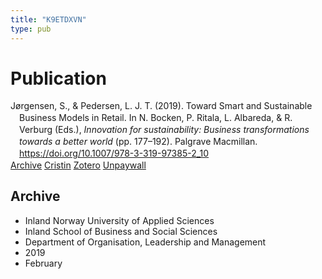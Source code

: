 ```yaml
---
title: "K9ETDXVN"
type: pub
---
```

<h1>Publication</h1>
<article id="csl-bib-container-K9ETDXVN" class="csl-bib-container">
  <div class="csl-bib-body" style="line-height: 1.35; padding-left: 1em; text-indent:-1em;">
  <div class="csl-entry">J&#xF8;rgensen, S., &amp; Pedersen, L. J. T. (2019). Toward Smart and Sustainable Business Models in Retail. In N. Bocken, P. Ritala, L. Albareda, &amp; R. Verburg (Eds.), <i>Innovation for sustainability: Business transformations towards a better world</i> (pp. 177&#x2013;192). Palgrave Macmillan. <a href="https://doi.org/10.1007/978-3-319-97385-2_10">https://doi.org/10.1007/978-3-319-97385-2_10</a></div>
</div>
  <div class="csl-bib-buttons">
    <a href="#taxonomy-article-K9ETDXVN" class="csl-bib-button">Archive</a>
    <a href="https://app.cristin.no/results/show.jsf?id=1680634" alt="Cristin URL" class="csl-bib-button">Cristin</a>
    <a href="http://zotero.org/groups/5402882/items/K9ETDXVN" alt="Zotero URL" class="csl-bib-button">Zotero</a>
    <a href="https://doi.org/10.1007/978-3-319-97385-2_10" class="csl-bib-button">Unpaywall</a>
  </div>
  <div id="csl-bib-meta-container-K9ETDXVN"></div>
</article>
<div id="csl-bib-meta-K9ETDXVN" class="csl-bib-meta">
  <article id="taxonomy-article-K9ETDXVN" class="taxonomy-article">
    <h1>Archive</h1>
    <ul>
      <li>Inland Norway University of Applied Sciences</li>
      <li>Inland School of Business and Social Sciences</li>
      <li>Department of Organisation, Leadership and Management</li>
      <li>2019</li>
      <li>February</li>
    </ul>
  </article>
</div>
